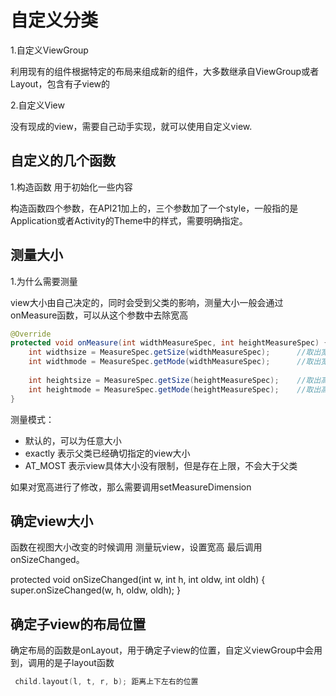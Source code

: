 # 自定义分类

1.自定义ViewGroup

利用现有的组件根据特定的布局来组成新的组件，大多数继承自ViewGroup或者Layout，包含有子view的

2.自定义View

没有现成的view，需要自己动手实现，就可以使用自定义view.

## 自定义的几个函数

1.构造函数  用于初始化一些内容

构造函数四个参数，在API21加上的，三个参数加了一个style，一般指的是Application或者Activity的Theme中的样式，需要明确指定。

## 测量大小

1.为什么需要测量

view大小由自己决定的，同时会受到父类的影响，测量大小一般会通过onMeasure函数，可以从这个参数中去除宽高

```java
@Override
protected void onMeasure(int widthMeasureSpec, int heightMeasureSpec) {
    int widthsize = MeasureSpec.getSize(widthMeasureSpec);      //取出宽度的确切数值
    int widthmode = MeasureSpec.getMode(widthMeasureSpec);      //取出宽度的测量模式
    
    int heightsize = MeasureSpec.getSize(heightMeasureSpec);    //取出高度的确切数值
    int heightmode = MeasureSpec.getMode(heightMeasureSpec);    //取出高度的测量模式
}
```

测量模式：
- 默认的，可以为任意大小  
- exactly 表示父类已经确切指定的view大小
- AT_MOST 表示view具体大小没有限制，但是存在上限，不会大于父类

如果对宽高进行了修改，那么需要调用setMeasureDimension

## 确定view大小

函数在视图大小改变的时候调用  测量玩view，设置宽高  最后调用onSizeChanged。

protected void onSizeChanged(int w, int h, int oldw, int oldh) {
    super.onSizeChanged(w, h, oldw, oldh);
}

## 确定子view的布局位置

确定布局的函数是onLayout，用于确定子view的位置，自定义viewGroup中会用到，调用的是子layout函数

```kotlin
 child.layout(l, t, r, b); 距离上下左右的位置
```